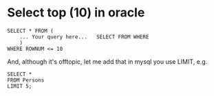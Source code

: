 # Select top (10) in oracle

    SELECT * FROM (
        ... Your query here...   SELECT FROM WHERE
        )
    WHERE ROWNUM <= 10


And, although it's offtopic, let me add that in mysql you use LIMIT, e.g.

    SELECT *
    FROM Persons
    LIMIT 5;

